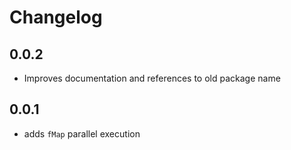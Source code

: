 # Changelog

## 0.0.2

- Improves documentation and references to old package name

## 0.0.1

- adds `fMap` parallel execution
